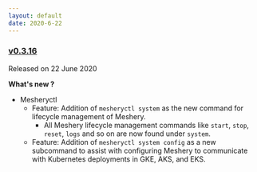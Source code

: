 ```yaml
---
layout: default
date: 2020-6-22
---
```


### [v0.3.16](https://github.com/layer5io/meshery/releases/tag/v0.3.16)

Released on 22 June 2020

**What's new ?**

- Mesheryctl
  - Feature: Addition of `mesheryctl system` as the new command for lifecycle management of Meshery.
    - All Meshery lifecycle management commands like `start`, `stop`, `reset`, `logs` and so on are now found under `system`.
  - Feature: Addition of `mesheryctl system config` as a new subcommand to assist with configuring Meshery to communicate with Kubernetes deployments in GKE, AKS, and EKS.

